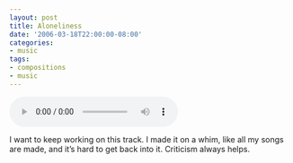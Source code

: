 ```yaml
---
layout: post
title: Aloneliness
date: '2006-03-18T22:00:00-08:00'
categories:
- music
tags:
- compositions
- music
---
```


<audio controls>
  <source src="/assets/music/aloneliness.mp3">
</audio><!--more-->

I want to keep working on this track. I made it on a whim, like all my songs are
made, and it’s hard to get back into it. Criticism always helps.

